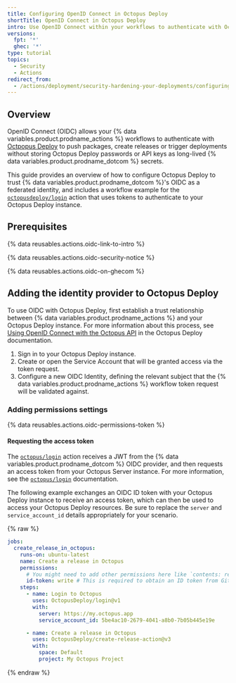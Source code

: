 ```yaml
---
title: Configuring OpenID Connect in Octopus Deploy
shortTitle: OpenID Connect in Octopus Deploy
intro: Use OpenID Connect within your workflows to authenticate with Octopus Deploy.
versions:
  fpt: '*'
  ghec: '*'
type: tutorial
topics:
  - Security
  - Actions
redirect_from:
  - /actions/deployment/security-hardening-your-deployments/configuring-openid-connect-in-octopus-deploy
---
```


## Overview

OpenID Connect (OIDC) allows your {% data variables.product.prodname_actions %} workflows to authenticate with [Octpopus Deploy](https://octopus.com/) to push packages, create releases or trigger deployments without storing Octopus Deploy passwords or API keys as long-lived {% data variables.product.prodname_dotcom %} secrets.

This guide provides an overview of how to configure Octopus Deploy to trust {% data variables.product.prodname_dotcom %}'s OIDC as a federated identity, and includes a workflow example for the [`octopusdeploy/login`](https://github.com/OctopusDeploy/login) action that uses tokens to authenticate to your Octopus Deploy instance.


## Prerequisites

{% data reusables.actions.oidc-link-to-intro %}

{% data reusables.actions.oidc-security-notice %}

{% data reusables.actions.oidc-on-ghecom %}

## Adding the identity provider to Octopus Deploy

To use OIDC with Octopus Deploy, first establish a trust relationship between {% data variables.product.prodname_actions %} and your Octopus Deploy instance. For more information about this process, see [Using OpenID Connect with the Octopus API](https://octopus.com/docs/octopus-rest-api/openid-connect) in the Octopus Deploy documentation.

1. Sign in to your Octopus Deploy instance.
1. Create or open the Service Account that will be granted access via the token request.
1. Configure a new OIDC Identity, defining the relevant subject that the {% data variables.product.prodname_actions %} workflow token request will be validated against.

### Adding permissions settings

{% data reusables.actions.oidc-permissions-token %}

#### Requesting the access token

The [`octopus/login`](https://github.com/OctopusDeploy/login) action receives a JWT from the {% data variables.product.prodname_dotcom %} OIDC provider, and then requests an access token from your Octopus Server instance. For more information, see the [`octopus/login`](https://github.com/OctopusDeploy/login) documentation.

The following example exchanges an OIDC ID token with your Octopus Deploy instance to receive an access token, which can then be used to access your Octopus Deploy resources. Be sure to replace the `server` and `service_account_id` details appropriately for your scenario.

{% raw %}

```yaml copy
jobs:
  create_release_in_octopus:
    runs-on: ubuntu-latest
    name: Create a release in Octopus
    permissions:
      # You might need to add other permissions here like `contents: read` depending on what else your job needs to do
      id-token: write # This is required to obtain an ID token from GitHub Actions for the job
    steps:
      - name: Login to Octopus
        uses: OctopusDeploy/login@v1
        with:
          server: https://my.octopus.app
          service_account_id: 5be4ac10-2679-4041-a8b0-7b05b445e19e

      - name: Create a release in Octopus
        uses: OctopusDeploy/create-release-action@v3
        with:
          space: Default
          project: My Octopus Project
```

 {% endraw %}